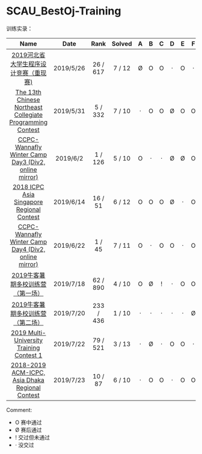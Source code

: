# SCAU_BestOj-Training

训练实录：

|                             Name                             |   Date    |   Rank    | Solved |  A   |  B   |  C   |  D   |  E   |  F   |  G   |  H   |  I   |  J   |  K   |  L   |  M   |  N   |
| :----------------------------------------------------------: | :-------: | :-------: | :----: | :--: | :--: | :--: | :--: | :--: | :--: | :--: | :--: | :--: | :--: | :--: | :--: | :--: | :--: |
| [2019河北省大学生程序设计竞赛（重现赛)](https://purplebro.github.io/2019/05/25/2019%E6%B2%B3%E5%8C%97%E7%9C%81%E5%A4%A7%E5%AD%A6%E7%94%9F%E7%A8%8B%E5%BA%8F%E8%AE%BE%E8%AE%A1%E7%AB%9E%E8%B5%9B%EF%BC%88%E9%87%8D%E7%8E%B0%E8%B5%9B%EF%BC%89/) | 2019/5/26 | 26 / 617  | 7 / 12 |  Ø   |  O   |  O   |  ·   |  O   |  ·   |  O   |  O   |  Ø   |  Ø   |  O   |  O   |  /   |  /   |
| [The 13th Chinese Northeast Collegiate Programming Contest](<https://purplebro.github.io/2019/05/31/The-13th-Chinese-Northeast-Collegiate-Programming-Contest/>) | 2019/5/31 |  5 / 332  | 7 / 10 |  ·   |  O   |  O   |  Ø   |  O   |  O   |  O   |  O   |  ·   |  O   |  /   |  /   |  /   |  /   |
| [CCPC-Wannafly Winter Camp Day3 (Div2, online mirror)](<https://purplebro.github.io/2019/06/02/CCPC-Wannafly-Winter-Camp-Day3-Div2-online-mirror/>) | 2019/6/2  |  1 / 126  | 5 / 10 |  O   |  ·   |  ·   |  Ø   |  Ø   |  O   |  O   |  O   |  O   |  Ø   |  /   |  /   |  /   |  /   |
| [2018 ICPC Asia Singapore Regional Contest](https://purplebro.github.io/2019/06/22/2018-ICPC-Asia-Singapore-Regional-Contest/) | 2019/6/14 |  16 / 51  | 6 / 12 |  O   |  O   |  O   |  Ø   |  ·   |  O   |  ·   |  ·   |  ·   |  O   |  ·   |  O   |  /   |  /   |
| [CCPC-Wannafly Winter Camp Day4 (Div2, online mirror)](https://purplebro.github.io/2019/06/22/CCPC-Wannafly-Winter-Camp-Day4-Div2-online-mirror/) | 2019/6/22 |  1 / 45   | 7 / 11 |  O   |  ·   |  O   |  O   |  ·   |  O   |  O   |  ·   |  O   |  ·   |  O   |  /   |  /   |  /   |
| [2019牛客暑期多校训练营（第一场）]([https://purplebro.github.io/2019/07/18/2019%E7%89%9B%E5%AE%A2%E6%9A%91%E6%9C%9F%E5%A4%9A%E6%A0%A1%E8%AE%AD%E7%BB%83%E8%90%A5%EF%BC%88%E7%AC%AC%E4%B8%80%E5%9C%BA%EF%BC%89/](https://purplebro.github.io/2019/07/18/2019牛客暑期多校训练营（第一场）/)) | 2019/7/18 | 62 / 890  | 4 / 10 |  O   |  Ø   |  !   |  ·   |  O   |  O   |  ·   |  Ø   |      |  O   |  /   |  /   |  /   |  /   |
| [2019牛客暑期多校训练营（第二场）](https://www.scaufat.cn/wiki/index.php?title=2019%E7%89%9B%E5%AE%A2%E6%9A%91%E6%9C%9F%E5%A4%9A%E6%A0%A1%E8%AE%AD%E7%BB%83%E8%90%A5%EF%BC%88%E7%AC%AC%E4%BA%8C%E5%9C%BA%EF%BC%89) | 2019/7/20 | 233 / 436 | 1 / 10 |  ·   |  ·   |  ·   |  ·   |  ·   |  Ø   |  ·   |  O   |  ·   |  ·   |  /   |  /   |  /   |  /   |
| [2019 Multi-University Training Contest 1](https://www.scaufat.cn/wiki/index.php?title=2019_Multi-University_Training_Contest_1) | 2019/7/22 | 79 / 521  | 3 / 13 |  ·   |  Ø   |  ·   |  O   |  O   |  ·   |  ·   |  ·   |  O   |  ·   |  ·   |  ·   |  ·   |  /   |
| [2018-2019 ACM-ICPC, Asia Dhaka Regional Contest](https://www.scaufat.cn/wiki/index.php?title=2018-2019_ACM-ICPC,_Asia_Dhaka_Regional_Contest) | 2019/7/23 |  10 / 87  | 6 / 10 |  ·   |  O   |  O   |  ·   |  O   |  O   |  ·   |  O   |  ·   |  O   |  /   |  /   |  /   |  /   |

Comment:

- O 赛中通过
- Ø 赛后通过
- ! 交过但未通过
- · 没交过

